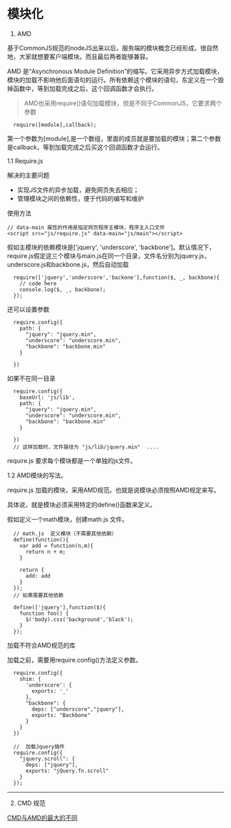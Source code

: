 # 模块化

1. AMD 

  基于CommonJS规范的nodeJS出来以后，服务端的模块概念已经形成，很自然地，大家就想要客户端模块。而且最后两者能够兼容。

AMD 是“Asynchronous Module Definition”的缩写。它采用异步方式加载模块，模块的加载不影响他后面语句的运行。所有依赖这个模块的语句，东定义在一个毁掉函数中，等到加载完成之后，这个回调函数才会执行。

> AMD也采用require()语句加载模块，但是不同于CommonJS，它要求两个参数

```
  require([module],callback);
```
第一个参数为[module],是一个数组，里面的成员就是要加载的模块；第二个参数是callback，等到加载完成之后买这个回调函数才会运行。

1.1 Require.js

解决的主要问题

* 实现JS文件的异步加载，避免网页失去相应；
* 管理模块之间的依赖性，便于代码的编写和维护

使用方法 

```
// data-main 属性的作用是指定网页程序主模块，程序主入口文件
<script src="js/require.js" data-main="js/main"></script>
````
假如主模块的依赖模块是['jquery', 'underscore', 'backbone']。默认情况下，require.js假定这三个模块与main.js在同一个目录，文件名分别为jquery.js，underscore.js和backbone.js，然后自动加载

```
  require(['jquery','underscore','backone'],function($, _, backbone){
    // code here
    console.log($, _, backbone);
  });

```

还可以设置参数 

```
  require.config({
    path: {
      "jquery": "jquery.min",
      "underscore": "underscore.min",
      "backbone": "backbone.min"
    }

  })
```

如果不在同一目录 

```
  require.config({
    baseUrl: 'js/lib',
    path: {
      "jquery": "jquery.min",
      "underscore": "underscore.min",
      "backbone": "backbone.min"
    }

  })
  // 这样加载时，文件路径为 "js/lib/jquery.min"  ....
```

require.js 要求每个模块都是一个单独的js文件。

1.2 AMD模块的写法。

require.js 加载的模块，采用AMD规范。也就是说模块必须按照AMD规定来写。

具体说，就是模块必须采用特定的define()函数来定义。

假如定义一个math模块，创建math.js 文件。

```
  // math.js  定义模块（不需要其他依赖）
  define(function(){
    var add = function(n,m){
      return n + m;
    } 

    return {
      add: add
    }
  });
  // 如果需要其他依赖

  define(['jquery'],function($){
    function foo() {
      $('body).css('background','black'); 
    }
  });

```

加载不符合AMD规范的库

加载之前，需要用require.config()方法定义参数。

```
  require.config({
    shim: {
      'underscore': {
        exports: '_'
      },
      "backbone": {
        deps: ["underscore","jquery"],
        exports: "Backbone"
      }
    }
  })

  //  加载Jquery插件
  require.config({
    "jquery.scroll": {
      deps: ["jquery"],
      exports: "jQuery.fn.scroll"
    }
  });

```

--------------------------------

2. CMD 规范

[CMD与AMD的最大的不同](https://www.douban.com/note/283566440/)

















